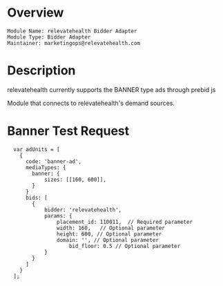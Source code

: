 # Overview

```
Module Name: relevatehealth Bidder Adapter
Module Type: Bidder Adapter
Maintainer: marketingops@relevatehealth.com
```

# Description

relevatehealth currently supports the BANNER type ads through prebid js

Module that connects to relevatehealth's demand sources.

# Banner Test Request
```
  var adUnits = [
    {
      code: 'banner-ad',
      mediaTypes: {
        banner: {
            sizes: [[160, 600]], 
        }
      }
      bids: [
        {
            bidder: 'relevatehealth',
            params: {
                placement_id: 110011,  // Required parameter
                width: 160,   // Optional parameter 
                height: 600, // Optional parameter
                domain: '', // Optional parameter
		            bid_floor: 0.5 // Optional parameter
            }
        }
      ]
    }
  ];
```

